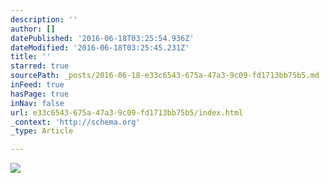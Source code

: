 ```yaml
---
description: ''
author: []
datePublished: '2016-06-18T03:25:54.936Z'
dateModified: '2016-06-18T03:25:45.231Z'
title: ''
starred: true
sourcePath: _posts/2016-06-18-e33c6543-675a-47a3-9c09-fd1713bb75b5.md
inFeed: true
hasPage: true
inNav: false
url: e33c6543-675a-47a3-9c09-fd1713bb75b5/index.html
_context: 'http://schema.org'
_type: Article

---
```

![](https://the-grid-user-content.s3-us-west-2.amazonaws.com/32d8e9ce-9b24-4824-8638-5325efaedc21.jpg)